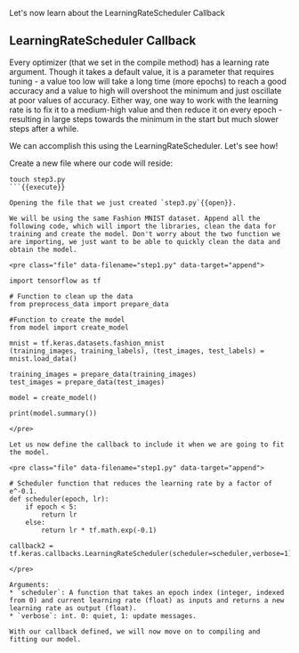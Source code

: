Let's now learn about the LearningRateScheduler Callback

## LearningRateScheduler Callback
Every optimizer (that we set in the compile method) has a learning rate argument. Though it takes a default value, it is a parameter that requires tuning - a value too low will take a long time (more epochs) to reach a good accuracy and a value to high will overshoot the minimum and just oscillate at poor values of accuracy. Either way, one way to work with the learning rate is to fix it to a medium-high value and then reduce it on every epoch - resulting in large steps towards the minimum in the start but much slower steps after a while.

We can accomplish this using the LearningRateScheduler. Let's see how!

Create a new file where our code will reside:

```
touch step3.py
```{{execute}}

Opening the file that we just created `step3.py`{{open}}.

We will be using the same Fashion MNIST dataset. Append all the following code, which will import the libraries, clean the data for training and create the model. Don't worry about the two function we are importing, we just want to be able to quickly clean the data and obtain the model.

<pre class="file" data-filename="step1.py" data-target="append">

import tensorflow as tf

# Function to clean up the data
from preprocess_data import prepare_data

#Function to create the model
from model import create_model

mnist = tf.keras.datasets.fashion_mnist
(training_images, training_labels), (test_images, test_labels) = mnist.load_data()

training_images = prepare_data(training_images)
test_images = prepare_data(test_images)

model = create_model()

print(model.summary())

</pre>

Let us now define the callback to include it when we are going to fit the model.

<pre class="file" data-filename="step1.py" data-target="append">

# Scheduler function that reduces the learning rate by a factor of e^-0.1.
def scheduler(epoch, lr):
    if epoch < 5:
        return lr
    else:
        return lr * tf.math.exp(-0.1)

callback2 = tf.keras.callbacks.LearningRateScheduler(scheduler=scheduler,verbose=1)

</pre>

Arguments:
* `scheduler`: A function that takes an epoch index (integer, indexed from 0) and current learning rate (float) as inputs and returns a new learning rate as output (float).
* `verbose`: int. 0: quiet, 1: update messages.

With our callback defined, we will now move on to compiling and fitting our model.